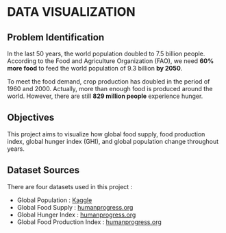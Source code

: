 # DATA VISUALIZATION

## Problem Identification
In the last 50 years, the world population doubled to 7.5 billion people. According to the Food and Agriculture Organization (FAO), we need **60% more food** to feed the world population of 9.3 billion **by 2050**.  

To meet the food demand, crop production has doubled in the period of 1960 and 2000. Actually, more than enough food is produced around the world. However, there are still **829 million people** experience hunger.

## Objectives
This project aims to visualize how global food supply, food production index, global hunger index (GHI), and global population change throughout years.

## Dataset Sources
There are four datasets used in this project :
- Global Population : [Kaggle](https://www.kaggle.com/datasets/imdevskp/world-population-19602018)
- Global Food Supply : [humanprogress.org](https://www.humanprogress.org/dataset/food-supply-per-person-per-day)
- Global Hunger Index : [humanprogress.org](https://www.humanprogress.org/dataset/global-hunger-index/)
- Global Food Production Index : [humanprogress.org](https://www.humanprogress.org/dataset/food-production-index/)


